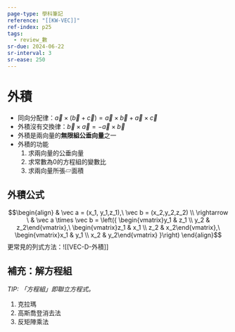 ```yaml
---
page-type: 學科筆記
reference: "[[KW-VEC]]"
ref-index: p25
tags:
  - review_數
sr-due: 2024-06-22
sr-interval: 3
sr-ease: 250
---
```

# 外積
- 同向分配律：$\vec a \times (\vec b + \vec c) = \vec a \times \vec b + \vec a \times \vec c$
- 外積沒有交換律：$\vec b \times \vec a = -\vec a \times \vec b$
- 外積是兩向量的**無限組公垂向量**之一
- 外積的功能
	1. 求兩向量的公垂向量
	2. 求常數為0的方程組的變數比
	3. 求兩向量所張▱面積
## 外積公式
$$\begin{align}
  & \vec a = (x_1, y_1,z_1),\ \vec b = (x_2,y_2,z_2) \\
  \rightarrow \ & \vec a \times \vec b = 
    \left({
    \begin{vmatrix}y_1 & z_1 \\ y_2 & z_2\end{vmatrix},\
    \begin{vmatrix}z_1 & x_1 \\ z_2 & x_2\end{vmatrix},\
    \begin{vmatrix}x_1 & y_1 \\ x_2 & y_2\end{vmatrix} }\right)
\end{align}$$
更常見的列式方法：![[VEC-D-外積]]
## 補充：解方程組
*TIP: 「方程組」即聯立方程式。*
1. 克拉瑪
2. 高斯喬登消去法
3. 反矩陣乘法